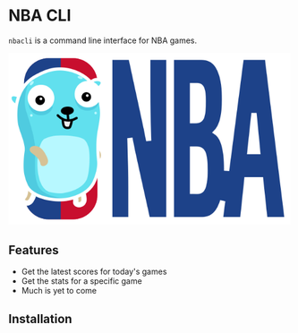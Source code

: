 # NBA CLI

`nbacli` is a command line interface for NBA games.

![Golang banner logo](screenshots/banner.svg)

## Features

* Get the latest scores for today's games
* Get the stats for a specific game
* Much is yet to come

## Installation
